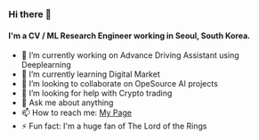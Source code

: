 ### Hi there 👋

#### I'm a CV / ML Research Engineer working in Seoul, South Korea.

<!--
**mudasarK/mudasarK** is a ✨ _special_ ✨ repository because its `README.md` (this file) appears on your GitHub profile.

Here are some ideas to get you started:
-->
- 🔭 I’m currently working on Advance Driving Assistant using Deeplearning
- 🌱 I’m currently learning Digital Market
- 👯 I’m looking to collaborate on OpeSource AI projects
- 🤔 I’m looking for help with Crypto trading 
- 💬 Ask me about anything
- 📫 How to reach me: [My Page](https://mudasark.github.io/)
- ⚡ Fun fact: I'm a huge fan of The Lord of the Rings

